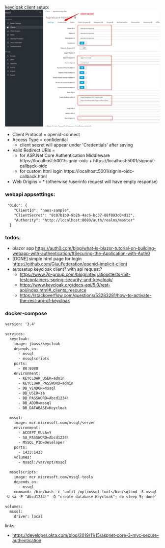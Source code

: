 keycloak client setup:
![](keycloak_client_setup.png)

- Client Protocol = openid-connect
- Access Type = confidential
  - client secret will appear under 'Credentials' after saving
- Valid Redirect URIs = 
  - for ASP.Net Core Authentication Middleware https://localhost:5001/signin-oidc + https://localhost:5001/signout-callback-oidc
  - for custom html login https://localhost:5001/signin-oidc-callback.html
- Web Origins = * (otherwise /userinfo request will have empty response)

### webapi appsettings:
```
 "Oidc": {
    "ClientId": "naos-sample",
    "ClientSecret": "8c87b1b0-9b2b-4ac6-bc37-88f093c04d13",
    "Authority": "http://localhost:8080/auth/realms/master"
  }
```

### todos:
- blazor app https://auth0.com/blog/what-is-blazor-tutorial-on-building-webapp-with-authentication/#Securing-the-Application-with-Auth0
- [DONE] simple html page for login https://github.com/GluuFederation/openid-implicit-client
- autosetup keycloak client? with api request? 
  - https://www.7p-group.com/blog/integrationstests-mit-testcontainers-spring-security-und-keycloak/
  - https://www.keycloak.org/docs-api/5.0/rest-api/index.html#_clients_resource
  - https://stackoverflow.com/questions/53283281/how-to-activate-the-rest-api-of-keycloak
 

### docker-compose
```
version: '3.4'

services:
  keycloak:
    image: jboss/keycloak
    depends_on:
      - mssql
      - mssqlscripts
    ports:
      - 80:8080 
    environment:
      - KEYCLOAK_USER=admin
      - KEYCLOAK_PASSWORD=admin
      - DB_VENDOR=mssql 
      - DB_USER=sa
      - DB_PASSWORD=Abcd1234!
      - DB_ADDR=mssql
      - DB_DATABASE=Keycloak

  mssql:
    image: mcr.microsoft.com/mssql/server
    environment:
      - ACCEPT_EULA=Y
      - SA_PASSWORD=Abcd1234!
      - MSSQL_PID=Developer
    ports:
      - 1433:1433
    volumes:
      - mssql:/var/opt/mssql

  mssqlscripts:
    image: mcr.microsoft.com/mssql-tools
    depends_on:
      - mssql
    command: /bin/bash -c 'until /opt/mssql-tools/bin/sqlcmd -S mssql -U sa -P "Abcd1234!" -Q "create database Keycloak"; do sleep 5; done'

volumes:
  mssql:
    driver: local
```

links:
- https://developer.okta.com/blog/2019/11/15/aspnet-core-3-mvc-secure-authentication